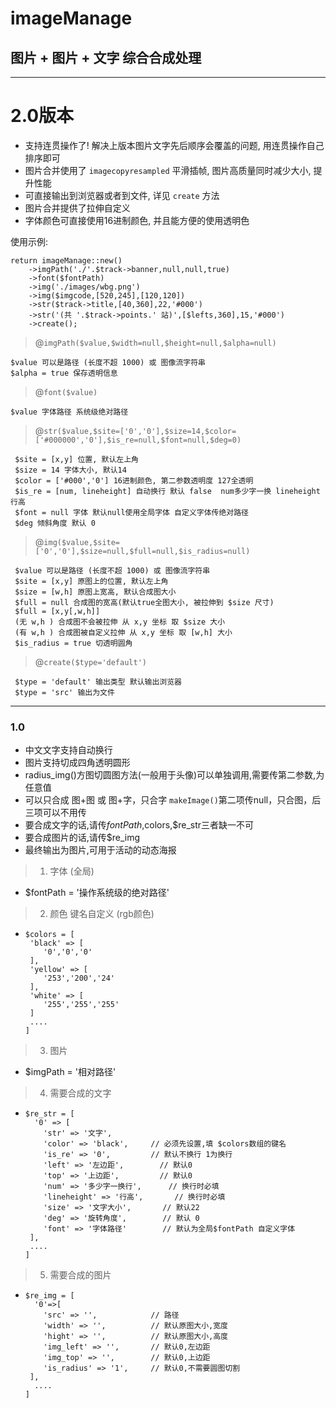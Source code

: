 # imageManage
## 图片 + 图片 + 文字 综合合成处理

**********************
# 2.0版本
* 支持连贯操作了! 解决上版本图片文字先后顺序会覆盖的问题, 用连贯操作自己排序即可
* 图片合并使用了 `imagecopyresampled` 平滑插帧, 图片高质量同时减少大小, 提升性能
* 可直接输出到浏览器或者到文件, 详见 `create` 方法
* 图片合并提供了拉伸自定义
* 字体颜色可直接使用16进制颜色, 并且能方便的使用透明色

使用示例:
```
return imageManage::new()
	->imgPath('./'.$track->banner,null,null,true)
	->font($fontPath)
	->img('./images/wbg.png')
	->img($imgcode,[520,245],[120,120])
	->str($track->title,[40,360],22,'#000')
	->str('(共 '.$track->points.' 站)',[$lefts,360],15,'#000')
	->create();
```


> @`imgPath($value,$width=null,$height=null,$alpha=null)`

	$value 可以是路径 (长度不超 1000) 或 图像流字符串
	$alpha = true 保存透明信息
> @`font($value)`

	$value 字体路径 系统级绝对路径
> @`str($value,$site=['0','0'],$size=14,$color=['#000000','0'],$is_re=null,$font=null,$deg=0)`

	 $site = [x,y] 位置, 默认左上角
     $size = 14 字体大小, 默认14
     $color = ['#000','0'] 16进制颜色, 第二参数透明度 127全透明
     $is_re = [num, lineheight] 自动换行 默认 false  num多少字一换 lineheight 行高
     $font = null 字体 默认null使用全局字体 自定义字体传绝对路径
     $deg 倾斜角度 默认 0
> @`img($value,$site=['0','0'],$size=null,$full=null,$is_radius=null)`

	 $value 可以是路径 (长度不超 1000) 或 图像流字符串
     $site = [x,y] 原图上的位置, 默认左上角
     $size = [w,h] 原图上宽高, 默认合成图大小
     $full = null 合成图的宽高(默认true全图大小, 被拉伸到 $size 尺寸)
     $full = [x,y[,w,h]] 
     (无 w,h ) 合成图不会被拉伸 从 x,y 坐标 取 $size 大小
     (有 w,h ) 合成图被自定义拉伸 从 x,y 坐标 取 [w,h] 大小
     $is_radius = true 切透明圆角
> @`create($type='default')`

	 $type = 'default' 输出类型 默认输出浏览器
     $type = 'src' 输出为文件
	




<hr/>

### 1.0
 *	中文文字支持自动换行
 *	图片支持切成四角透明圆形
 *	radius_img()方图切圆图方法(一般用于头像)可以单独调用,需要传第二参数,为任意值
 *	可以只合成 图+图 或 图+字，只合字 `makeImage()`第二项传null，只合图，后三项可以不用传
 *	要合成文字的话,请传$fontPath,$colors,$re_str三者缺一不可
 *	要合成图片的话,请传$re_img
 *	最终输出为图片,可用于活动的动态海报

 > 1. 字体 (全局)
 * $fontPath = '操作系统级的绝对路径'
 > 2. 颜色 键名自定义 (rgb颜色)
 *  ```
    $colors = [
	 'black' => [
	 	'0','0','0'				
	 ],
	 'yellow' => [
	 	'253','200','24'
	 ],
	 'white' => [
	 	'255','255','255'
	 ]
	 ....
    ]
    ```
 > 3. 图片
 * $imgPath = '相对路径'
 > 4. 需要合成的文字
 *  ```
    $re_str = [
	  '0' => [
	 	'str' => '文字',
	 	'color' => 'black',		// 必须先设置,填 $colors数组的键名
	 	'is_re' => '0',			// 默认不换行 1为换行
	 	'left' => '左边距',		// 默认0
	 	'top' => '上边距',			// 默认0
	 	'num' => '多少字一换行',		// 换行时必填
	 	'lineheight' => '行高',		// 换行时必填
	  	'size' => '文字大小',		// 默认22
	 	'deg' => '旋转角度',		// 默认 0
	 	'font' => '字体路径'		// 默认为全局$fontPath 自定义字体 
	 ],
	 ....
    ]
    ```
 > 5. 需要合成的图片
 *  ```
    $re_img = [
	  '0'=>[
	 	'src' => '',			// 路径
	 	'width' => '',			// 默认原图大小,宽度
	 	'hight' => '',			// 默认原图大小,高度
	 	'img_left' => '',		// 默认0,左边距
	 	'img_top' => '',		// 默认0,上边距
	 	'is_radius' => '1',		// 默认0,不需要圆图切割 
	 ],
      ....
    ]
    ```
